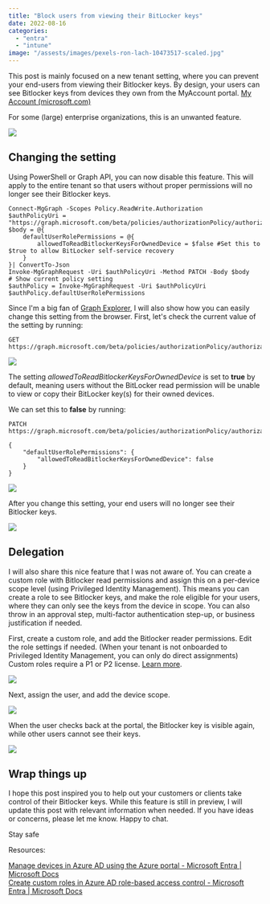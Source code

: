 ```yaml
---
title: "Block users from viewing their BitLocker keys"
date: 2022-08-16
categories: 
  - "entra"
  - "intune"
image: "/assests/images/pexels-ron-lach-10473517-scaled.jpg"
---
```


This post is mainly focused on a new tenant setting, where you can prevent your end-users from viewing their Bitlocker keys. By design, your users can see Bitlocker keys from devices they own from the MyAccount portal. [My Account (microsoft.com)](https://myaccount.microsoft.com/device-list)

For some (large) enterprise organizations, this is an unwanted feature.

![](/assets/images/vmconnect_1fkZp83ARP.png)

## Changing the setting

Using PowerShell or Graph API, you can now disable this feature. This will apply to the entire tenant so that users without proper permissions will no longer see their Bitlocker keys.

```
Connect-MgGraph -Scopes Policy.ReadWrite.Authorization
$authPolicyUri = "https://graph.microsoft.com/beta/policies/authorizationPolicy/authorizationPolicy"
$body = @{
    defaultUserRolePermissions = @{
        allowedToReadBitlockerKeysForOwnedDevice = $false #Set this to $true to allow BitLocker self-service recovery
    }
}| ConvertTo-Json
Invoke-MgGraphRequest -Uri $authPolicyUri -Method PATCH -Body $body
# Show current policy setting
$authPolicy = Invoke-MgGraphRequest -Uri $authPolicyUri
$authPolicy.defaultUserRolePermissions
```

Since I'm a big fan of [Graph Explorer](https://aka.ms/ge), I will also show how you can easily change this setting from the browser. First, let's check the current value of the setting by running:

```
GET https://graph.microsoft.com/beta/policies/authorizationPolicy/authorizationPolicy
```

![](/assets/images/msedge_iwBZdQtZHF.png)

The setting _allowedToReadBitlockerKeysForOwnedDevice_ is set to **true** by default, meaning users without the BitLocker read permission will be unable to view or copy their BitLocker key(s) for their owned devices.

We can set this to **false** by running:

```
PATCH https://graph.microsoft.com/beta/policies/authorizationPolicy/authorizationPolicy

{
    "defaultUserRolePermissions": {
        "allowedToReadBitlockerKeysForOwnedDevice": false
    }
}
```

![](/assets/images/msedge_Gt4telSd9M.png)

After you change this setting, your end users will no longer see their Bitlocker keys.

![](/assets/images/vmconnect_NcaKx7H27O.png)

## Delegation

I will also share this nice feature that I was not aware of. You can create a custom role with Bitlocker read permissions and assign this on a per-device scope level (using Privileged Identity Management). This means you can create a role to see Bitlocker keys, and make the role eligible for your users, where they can only see the keys from the device in scope. You can also throw in an approval step, multi-factor authentication step-up, or business justification if needed.

First, create a custom role, and add the Bitlocker reader permissions. Edit the role settings if needed. (When your tenant is not onboarded to Privileged Identity Management, you can only do direct assignments) Custom roles require a P1 or P2 license. [Learn more](https://docs.microsoft.com/en-us/azure/active-directory/roles/custom-create).

![](/assets/images/image.png)

Next, assign the user, and add the device scope.

![](/assets/images/image-2.png)

When the user checks back at the portal, the Bitlocker key is visible again, while other users cannot see their keys.

![](/assets/images/vmconnect_1fkZp83ARP.png)

## Wrap things up

I hope this post inspired you to help out your customers or clients take control of their Bitlocker keys. While this feature is still in preview, I will update this post with relevant information when needed. If you have ideas or concerns, please let me know. Happy to chat.

Stay safe

Resources:

[Manage devices in Azure AD using the Azure portal - Microsoft Entra | Microsoft Docs](https://docs.microsoft.com/en-us/azure/active-directory/devices/device-management-azure-portal#block-users-from-viewing-their-bitlocker-keys-preview)  
[Create custom roles in Azure AD role-based access control - Microsoft Entra | Microsoft Docs](https://docs.microsoft.com/en-us/azure/active-directory/roles/custom-create)
